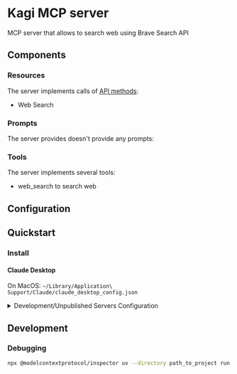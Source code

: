 # Kagi MCP server

MCP server that allows to search web using Brave Search API

## Components

### Resources

The server implements calls of [API methods](https://api.search.brave.com/app/documentation/web-search/get-started):
- Web Search

### Prompts

The server provides doesn't provide any prompts:

### Tools

The server implements several tools:
- web_search to search web

## Configuration

## Quickstart

### Install

#### Claude Desktop

On MacOS: `~/Library/Application\ Support/Claude/claude_desktop_config.json`

<details>
  <summary>Development/Unpublished Servers Configuration</summary>
  ```
  "mcpServers": {
    "brave-search-mcp": {
      "command": "uv",
      "args": [
        "--directory",
        "path_to_project",
        "run",
        "brave-search-mcp"
      ],
      "env": {
        "BRAVE_API_KEY": "YOUR API KEY"
      }
    }
  }
  ```
</details>

## Development

### Debugging

```bash
npx @modelcontextprotocol/inspector uv --directory path_to_project run brave-search-mcp
```